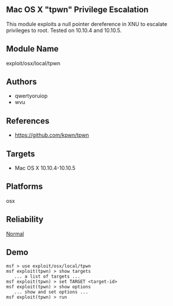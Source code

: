 ## Mac OS X "tpwn" Privilege Escalation

This module exploits a null pointer dereference in XNU to 
escalate privileges to root. Tested on 10.10.4 and 10.10.5.


## Module Name
exploit/osx/local/tpwn

## Authors
* qwertyoruiop
* wvu


## References
* https://github.com/kpwn/tpwn



## Targets
* Mac OS X 10.10.4-10.10.5


## Platforms
osx

## Reliability
[Normal](https://github.com/rapid7/metasploit-framework/wiki/Exploit-Ranking)

## Demo

```
msf > use exploit/osx/local/tpwn
msf exploit(tpwn) > show targets
   ... a list of targets ...
msf exploit(tpwn) > set TARGET <target-id>
msf exploit(tpwn) > show options
   ... show and set options ...
msf exploit(tpwn) > run
```
    
    